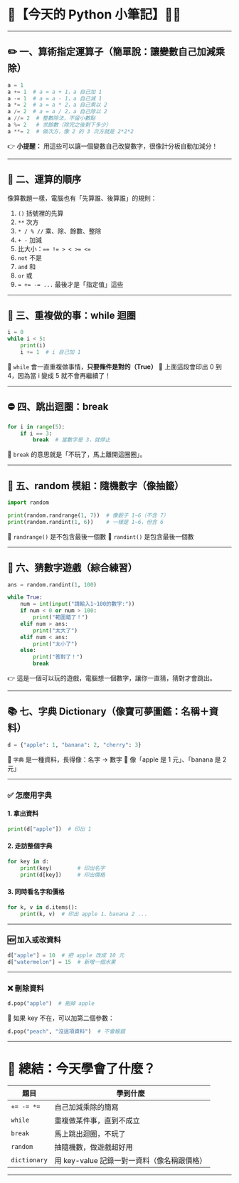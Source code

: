 # 🐍【今天的 Python 小筆記】👦👧

---

## ✏️ 一、算術指定運算子（簡單說：讓變數自己加減乘除）

```python
a = 1
a += 1  # a = a + 1，a 自己加 1
a -= 1  # a = a - 1，a 自己減 1
a *= 2  # a = a * 2，a 自己乘以 2
a /= 2  # a = a / 2，a 自己除以 2
a //= 2  # 整數除法，不留小數點
a %= 2   # 求餘數（除完之後剩下多少）
a **= 2  # 做次方，像 2 的 3 次方就是 2*2*2
```

👉 **小提醒：** 用這些可以讓一個變數自己改變數字，很像計分板自動加減分！

---

## 🧮 二、運算的順序

像算數題一樣，電腦也有「先算誰、後算誰」的規則：

1. `()` 括號裡的先算
2. `**` 次方
3. `* / % //` 乘、除、餘數、整除
4. `+ -` 加減
5. 比大小：`== != > < >= <=`
6. `not` 不是
7. `and` 和
8. `or` 或
9. `= += -= ...` 最後才是「指定值」這些

---

## 🔁 三、重複做的事：while 迴圈

```python
i = 0
while i < 5:
    print(i)
    i += 1  # i 自己加 1
```

🔹 `while` 會一直重複做事情，**只要條件是對的（True）**
🔸 上面這段會印出 0 到 4，因為當 i 變成 5 就不會再繼續了！

---

## ⛔ 四、跳出迴圈：break

```python
for i in range(5):
    if i == 3:
        break  # 當數字是 3，就停止
```

🔹 `break` 的意思就是「不玩了，馬上離開這圈圈」。

---

## 🎲 五、random 模組：隨機數字（像抽籤）

```python
import random

print(random.randrange(1, 7))  # 像骰子 1~6（不含 7）
print(random.randint(1, 6))    # 一樣是 1~6，但含 6
```

🔸 `randrange()` 是不包含最後一個數
🔸 `randint()` 是包含最後一個數

---

## 🎯 六、猜數字遊戲（綜合練習）

```python
ans = random.randint(1, 100)

while True:
    num = int(input("請輸入1~100的數字:"))
    if num < 0 or num > 100:
        print("範圍錯了！")
    elif num > ans:
        print("太大了")
    elif num < ans:
        print("太小了")
    else:
        print("答對了！")
        break
```

👉 這是一個可以玩的遊戲，電腦想一個數字，讓你一直猜，猜對才會跳出。

---

## 📚 七、字典 Dictionary（像寶可夢圖鑑：名稱＋資料）

```python
d = {"apple": 1, "banana": 2, "cherry": 3}
```

🔹 `字典` 是一種資料，長得像：名字 → 數字
🔸 像「apple 是 1 元」、「banana 是 2 元」

---

### ✅ 怎麼用字典

#### 1. 拿出資料

```python
print(d["apple"])  # 印出 1
```

#### 2. 走訪整個字典

```python
for key in d:
    print(key)        # 印出名字
    print(d[key])     # 印出價格
```

#### 3. 同時看名字和價格

```python
for k, v in d.items():
    print(k, v)  # 印出 apple 1、banana 2 ...
```

---

### 🆕 加入或改資料

```python
d["apple"] = 10  # 把 apple 改成 10 元
d["watermelon"] = 15  # 新增一個水果
```

---

### ❌ 刪除資料

```python
d.pop("apple")  # 刪掉 apple
```

🔸 如果 key 不在，可以加第二個參數：

```python
d.pop("peach", "沒這項資料")  # 不會報錯
```

---

# 🎉 總結：今天學會了什麼？

| 題目         | 學到什麼                                    |
| ------------ | ------------------------------------------- |
| `+= -= *=`   | 自己加減乘除的簡寫                          |
| `while`      | 重複做某件事，直到不成立                    |
| `break`      | 馬上跳出迴圈，不玩了                        |
| `random`     | 抽隨機數，做遊戲超好用                      |
| `dictionary` | 用 key-value 記錄一對一資料（像名稱跟價格） |

---
